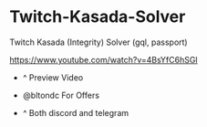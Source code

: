 # Twitch-Kasada-Solver
Twitch Kasada (Integrity) Solver (gql, passport)

https://www.youtube.com/watch?v=4BsYfC6hSGI

- ^ Preview Video

- @bltondc For Offers
- ^ Both discord and telegram
